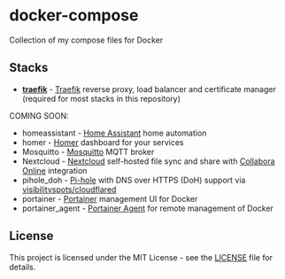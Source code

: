 # docker-compose

Collection of my compose files for Docker

## Stacks

- **[traefik][traefik_readme]** - [Traefik][traefik_website] reverse proxy, load balancer and certificate manager (required for most stacks in this repository)

COMING SOON:

- homeassistant - [Home Assistant][homeassistant_website] home automation
- homer - [Homer][homer_website] dashboard for your services
- Mosquitto - [Mosquitto][mosquitto_website] MQTT broker
- Nextcloud - [Nextcloud][nextcloud_website] self-hosted file sync and share with [Collabora Online](https://www.collaboraoffice.com/collabora-online/) integration
- pihole_doh - [Pi-hole][pihole_website] with DNS over HTTPS (DoH) support via [visibilityspots/cloudflared][visibilityspots_cloudflared_website]
- portainer - [Portainer][portainer_website] management UI for Docker
- portainer_agent - [Portainer Agent][portainer_agent_website] for remote management of Docker

## License

This project is licensed under the MIT License - see the [LICENSE](LICENSE) file for details.

[homeassistant_website]: https://www.home-assistant.io/
[homer_readme]: ./stacks/homer/README.md
[homer_website]: https://github.com/bastienwirtz/homer
[mosquitto_website]: https://mosquitto.org/
[nextcloud_website]: https://nextcloud.com/
[pihole_doh_readme]: ./stacks/pihole_doh/
[pihole_website]: https://pi-hole.net/
[portainer_agent_website]: https://hub.docker.com/r/portainer/agent
[portainer_website]: https://www.portainer.io/
[traefik_readme]: ./stacks/traefik/README.md
[traefik_website]: https://traefik.io/
[visibilityspots_cloudflared_website]: https://hub.docker.com/r/visibilityspots/cloudflared